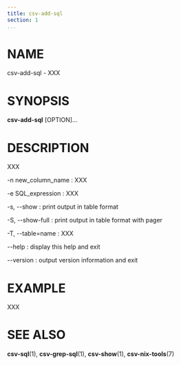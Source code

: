 ```yaml
---
title: csv-add-sql
section: 1
...
```


# NAME #

csv-add-sql - XXX

# SYNOPSIS #

**csv-add-sql** [OPTION]...

# DESCRIPTION #

XXX

-n new_column_name
:   XXX

-e SQL_expression
:   XXX

-s, --show
:   print output in table format

-S, --show-full
:   print output in table format with pager

-T, --table=name
:   XXX

--help
:   display this help and exit

--version
:   output version information and exit

# EXAMPLE #

XXX

# SEE ALSO #

**csv-sql**(1), **csv-grep-sql**(1), **csv-show**(1), **csv-nix-tools**(7)
